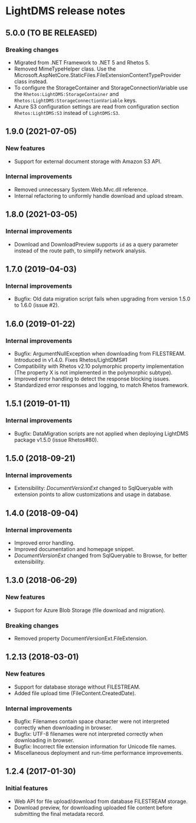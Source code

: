 # LightDMS release notes

## 5.0.0 (TO BE RELEASED)

### Breaking changes

* Migrated from .NET Framework to .NET 5 and Rhetos 5.
* Removed MimeTypeHelper class. Use the Microsoft.AspNetCore.StaticFiles.FileExtensionContentTypeProvider class instead.
* To configure the StorageContainer and StorageConnectionVariable use the `Rhetos:LightDMS:StorageContainer` and `Rhetos:LightDMS:StorageConnectionVariable` keys.
* Azure S3 configuration settings are read from configuration section `Rhetos:LightDMS:S3` instead of `LightDMS:S3`.

## 1.9.0 (2021-07-05)

### New features

* Support for external document storage with Amazon S3 API.

### Internal improvements

* Removed unnecessary System.Web.Mvc.dll reference.
* Internal refactoring to uniformly handle download and upload stream.

## 1.8.0 (2021-03-05)

### Internal improvements

* Download and DownloadPreview supports `id` as a query parameter instead of the route path, to simplify network analysis.

## 1.7.0 (2019-04-03)

### Internal improvements

* Bugfix: Old data migration script fails when upgrading from version 1.5.0 to 1.6.0 (issue #2).

## 1.6.0 (2019-01-22)

### Internal improvements

* Bugfix: ArgumentNullException when downloading from FILESTREAM.
  Introduced in v1.4.0.
  Fixes Rhetos/LightDMS#1
* Compatibility with Rhetos v2.10 polymorphic property implementation (The property X is not implemented in the polymorphic subtype).
* Improved error handling to detect the response blocking issues.
* Standardized error responses and logging, to match Rhetos framework.

## 1.5.1 (2019-01-11)

### Internal improvements

* Bugfix: DataMigration scripts are not applied when deploying LightDMS package v1.5.0 (issue Rhetos#80).

## 1.5.0 (2018-09-21)

### Internal improvements

* Extensibility: *DocumentVersionExt* changed to SqlQueryable with extension points to allow customizations and usage in database.

## 1.4.0 (2018-09-04)

### Internal improvements

* Improved error handling.
* Improved documentation and homepage snippet.
* *DocumentVersionExt* changed from SqlQueryable to Browse, for better extensibility.

## 1.3.0 (2018-06-29)

### New features

* Support for Azure Blob Storage (file download and migration).

### Breaking changes

* Removed property DocumentVersionExt.FileExtension.

## 1.2.13 (2018-03-01)

### New features

* Support for database storage without FILESTREAM.
* Added file upload time (FileContent.CreatedDate).

### Internal improvements

* Bugfix: Filenames contain space character were not interpreted correctly when downloading in browser.
* Bugfix: UTF-8 filenames were not interpreted correctly when downloading in browser.
* Bugfix: Incorrect file extension information for Unicode file names.
* Miscellaneous deployment and run-time performance improvements.

## 1.2.4 (2017-01-30)

### Initial features

* Web API for file upload/download from database FILESTREAM storage.
* Download preview, for downloading uploaded file content before submitting the final metadata record.
